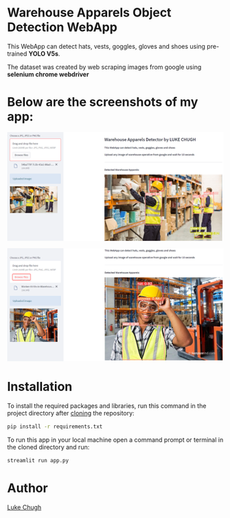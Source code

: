 # Warehouse Apparels Object Detection WebApp

This WebApp can detect hats, vests, goggles, gloves and shoes using pre-trained **YOLO V5s**. 

The dataset was created by web scraping images from google using **selenium chrome webdriver**  

# Below are the screenshots of my app:

![Capture](https://github.com/luke-chugh/warehouse-apparels-detector-WebApp/blob/main/screenshots/1.png)

![Capture](https://github.com/luke-chugh/warehouse-apparels-detector-WebApp/blob/main/screenshots/2.png)

# Installation
To install the required packages and libraries, run this command in the project directory after [cloning](https://www.howtogeek.com/451360/how-to-clone-a-github-repository/) the repository:
```bash
pip install -r requirements.txt
```
To run this app in your local machine open a command prompt or terminal in the cloned directory and run:
```bash
streamlit run app.py
```
# Author
[Luke Chugh](https://www.linkedin.com/in/luke-chugh-2b2043181/)
